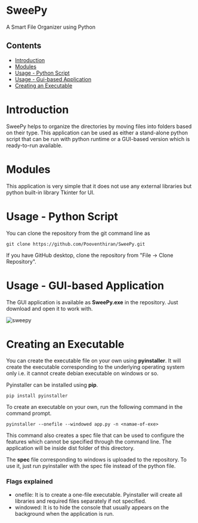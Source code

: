 # SweePy
A Smart File Organizer using Python

## Contents
- [Introduction](#introduction)
- [Modules](#modules)
- [Usage - Python Script](#usage-python-script)
- [Usage - Gui-based Application](#usage-gui-based-application)
- [Creating an Executable](#flags-explained)

# Introduction
SweePy helps to organize the directories by moving files into folders based on their type. This application can be used as either a stand-alone python script that can be run with python runtime or a GUI-based version which is ready-to-run available.

# Modules
This application is very simple that it does not use any external libraries but python built-in library Tkinter for UI. 

# Usage - Python Script
You can clone the repository from the git command line as

  ```shell
  git clone https://github.com/Pooventhiran/SweePy.git
  ```
If you have GitHub desktop, clone the repository from "File -> Clone Repository".
 
# Usage - GUI-based Application
The GUI application is available as **SweePy.exe** in the repository. Just download and open it to work with.

![sweepy](https://github.com/Pooventhiran/SweePy/blob/master/images/sweepy-main.PNG)

# Creating an Executable
You can create the executable file on your own using **pyinstaller**. It will create the executable corresponding to the underlying operating system only i.e. it cannot create debian executable on windows or so.

Pyinstaller can be installed using **pip**.

  ```
  pip install pyinstaller
  ```

To create an executable on your own, run the following command in the command prompt.

  ```
  pyinstaller --onefile --windowed app.py -n <namae-of-exe>
  ```
 
 This command also creates a spec file that can be used to configure the features which cannot be specified through the command line.
 The application will be inside dist folder of this directory.
 
The **spec** file corresponding to windows is uploaded to the repository. To use it, just run pyinstaller with the spec file instead of the python file.
 
 ### Flags explained
 - onefile: It is to create a one-file executable. Pyinstaller will create all libraries and required files separately if not specified.
 - windowed: It is to hide the console that usually appears on the background when the application is run.


